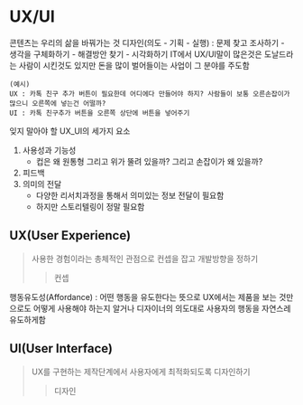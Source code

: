 # UX/UI
콘텐츠는 우리의 삶을 바꿔가는 것
디자인(의도 - 기획 - 실행) : 문제 찾고 조사하기 - 생각을 구체화하기 - 해결방안 찾기 - 시각화하기
IT에서 UX/UI말이 많은것은 도날드라는 사람이 시킨것도 있지만 돈을 많이 벌어들이는 사업이 그 분야를 주도함

```
(예시) 
UX : 카톡 친구 추가 버튼이 필요한데 어디에다 만들어야 하지? 사람들이 보통 오른손잡이가 많으니 오른쪽에 넣는건 어떨까?
UI : 카톡 친구추가 버튼을 오른쪽 상단에 버튼을 넣어주기
```

잊지 말아야 할 UX_UI의 세가지 요소
1. 사용성과 기능성
    - 컵은 왜 원통형 그리고 위가 뚤려 있을까? 그리고 손잡이가 왜 있을까?
2. 피드백
3. 의미의 전달
    - 다양한 리서치과정을 통해서 의미있는 정보 전달이 필요함
    - 하지만 스토리텔링이 정말 필요함

## UX(User Experience)
> 사용한 경험이라는 총체적인 관점으로 컨셉을 잡고 개발방향을 정하기
>> 컨셉

행동유도성(Affordance) : 어떤 행동을 유도한다는 뜻으로 UX에서는 제품을 보는 것만으로도 어떻게 사용해야 하는지 알거나 디자이너의 의도대로 사용자의 행동을 자연스레 유도하게함

## UI(User Interface)
> UX를 구현하는 제작단계에서 사용자에게 최적화되도록 디자인하기
>> 디자인